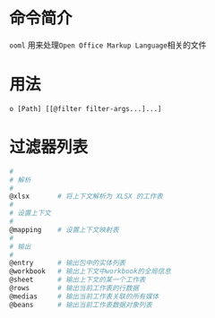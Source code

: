 # 命令简介

`ooml` 用来处理`Open Office Markup Language`相关的文件
    
# 用法

```
o [Path] [[@filter filter-args...]...]
```

# 过滤器列表

```bash
#
# 解析
#
@xlsx       # 将上下文解析为 XLSX 的工作表
#
# 设置上下文
#
@mapping    # 设置上下文映射表
#
# 输出
#
@entry      # 输出包中的实体列表
@workbook   # 输出上下文中workbook的全局信息
@sheet      # 输出上下文的某一个工作表
@rows       # 输出当前工作表的行数据
@medias     # 输出当前工作表关联的所有媒体
@beans      # 输出当前工作表数据对象列表
```